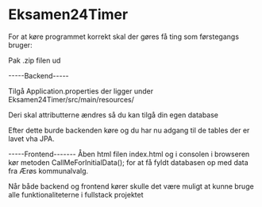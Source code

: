 # Eksamen24Timer

For at køre programmet korrekt skal der gøres få ting som førstegangs bruger:

Pak .zip filen ud

-----Backend-----

Tilgå Application.properties der ligger under Eksamen24Timer/src/main/resources/ 

Deri skal attributterne ændres så du kan tilgå din egen database

Efter dette burde backenden køre og du har nu adgang til de tables der er lavet vha JPA.


-----Frontend-------
Åben html filen index.html og i consolen i browseren kør metoden CallMeForInitialData(); for at få fyldt databasen op med data fra Ærøs kommunalvalg.


Når både backend og frontend kører skulle det være muligt at kunne bruge alle funktionaliteterne i fullstack projektet
